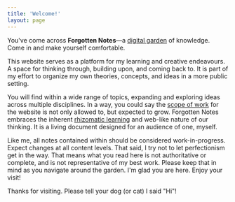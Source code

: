 ```yaml
---
title: 'Welcome!'
layout: page
---
```


You've come across **Forgotten Notes**—a [digital garden](/notes/digital-garden/) of knowledge. Come in and make yourself comfortable.

This website serves as a platform for my learning and creative endeavours. A space for thinking through, building upon, and coming back to. It is part of my effort to organize my own theories, concepts, and ideas in a more public setting.

You will find within a wide range of topics, expanding and exploring ideas across multiple disciplines. In a way, you could say the [scope of work](/notes/scope-of-work/) for the website is not only allowed to, but expected to grow. Forgotten Notes embraces the inherent [rhizomatic learning](/notes/rhizomatic-learning/) and web-like nature of our thinking. It is a living document designed for an audience of one, myself.

Like me, all notes contained within should be considered work-in-progress. Expect changes at all content levels. That said, I try not to let perfectionism get in the way. That means what you read here is not authoritative or complete, and is not representative of my best work. Please keep that in mind as you navigate around the garden. I'm glad you are here. Enjoy your visit!

<!-- > I only wrote that poem to test my printer! -->

Thanks for visiting. Please tell your dog (or cat) I said "Hi"!
